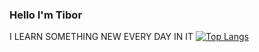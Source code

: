 ### Hello I'm Tibor
I LEARN SOMETHING NEW EVERY DAY IN IT 
[![Top Langs](https://github-readme-stats.vercel.app/api/top-langs/?username=tibor3741&langs_count=8)](https://github.com/anuraghazra/github-readme-stats)
